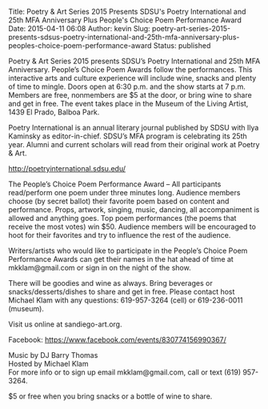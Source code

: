 Title: Poetry & Art Series 2015 Presents SDSU's Poetry International and 25th MFA Anniversary Plus People's Choice Poem Performance Award
Date: 2015-04-11 06:08
Author: kevin
Slug: poetry-art-series-2015-presents-sdsus-poetry-international-and-25th-mfa-anniversary-plus-peoples-choice-poem-performance-award
Status: published

Poetry & Art Series 2015 presents SDSU’s Poetry International and 25th MFA Anniversary. People’s Choice Poem Awards follow the performances. This interactive arts and culture experience will include wine, snacks and plenty of time to mingle. Doors open at 6:30 p.m. and the show starts at 7 p.m. Members are free, nonmembers are \$5 at the door, or bring wine to share and get in free. The event takes place in the Museum of the Living Artist, 1439 El Prado, Balboa Park.

Poetry International is an annual literary journal published by SDSU with Ilya Kaminsky as editor-in-chief. SDSU’s MFA program is celebrating its 25th year. Alumni and current scholars will read from their original work at Poetry & Art.

http://poetryinternational.sdsu.edu/

The People’s Choice Poem Performance Award – All participants read/perform one poem under three minutes long. Audience members choose (by secret ballot) their favorite poem based on content and performance. Props, artwork, singing, music, dancing, all accompaniment is allowed and anything goes. Top poem performances (the poems that receive the most votes) win \$50. Audience members will be encouraged to hoot for their favorites and try to influence the rest of the audience.

Writers/artists who would like to participate in the People’s Choice Poem Performance Awards can get their names in the hat ahead of time at mkklam\@gmail.com or sign in on the night of the show.

There will be goodies and wine as always. Bring beverages or snacks/desserts/dishes to share and get in free. Please contact host Michael Klam with any questions: 619-957-3264 (cell) or 619-236-0011 (museum).

Visit us online at sandiego-art.org.

Facebook: https://www.facebook.com/events/830774156990367/

Music by DJ Barry Thomas  
Hosted by Michael Klam  
For more info or to sign up email mkklam\@gmail.com, call or text (619) 957-3264.

\$5 or free when you bring snacks or a bottle of wine to share.
